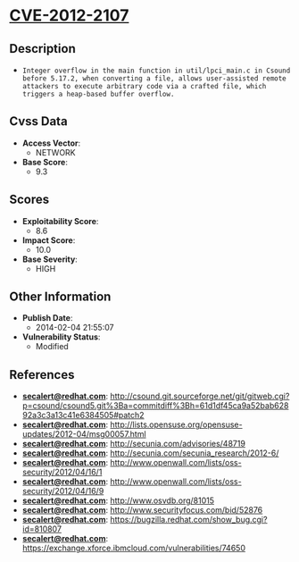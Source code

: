 
# [CVE-2012-2107](http://csound.git.sourceforge.net/git/gitweb.cgi?p=csound/csound5.git%3Ba=commitdiff%3Bh=61d1df45ca9a52bab62892a3c3a13c41e6384505#patch2)

## Description

- `Integer overflow in the main function in util/lpci_main.c in Csound before 5.17.2, when converting a file, allows user-assisted remote attackers to execute arbitrary code via a crafted file, which triggers a heap-based buffer overflow.`

## Cvss Data

- **Access Vector**:
  - NETWORK
- **Base Score**:
  - 9.3

## Scores

- **Exploitability Score**:
  - 8.6
- **Impact Score**:
  - 10.0
- **Base Severity**:
  - HIGH

## Other Information

- **Publish Date**:
  - 2014-02-04 21:55:07
- **Vulnerability Status**:
  - Modified

## References

- **secalert@redhat.com**: http://csound.git.sourceforge.net/git/gitweb.cgi?p=csound/csound5.git%3Ba=commitdiff%3Bh=61d1df45ca9a52bab62892a3c3a13c41e6384505#patch2
- **secalert@redhat.com**: http://lists.opensuse.org/opensuse-updates/2012-04/msg00057.html
- **secalert@redhat.com**: http://secunia.com/advisories/48719
- **secalert@redhat.com**: http://secunia.com/secunia_research/2012-6/
- **secalert@redhat.com**: http://www.openwall.com/lists/oss-security/2012/04/16/1
- **secalert@redhat.com**: http://www.openwall.com/lists/oss-security/2012/04/16/9
- **secalert@redhat.com**: http://www.osvdb.org/81015
- **secalert@redhat.com**: http://www.securityfocus.com/bid/52876
- **secalert@redhat.com**: https://bugzilla.redhat.com/show_bug.cgi?id=810807
- **secalert@redhat.com**: https://exchange.xforce.ibmcloud.com/vulnerabilities/74650
